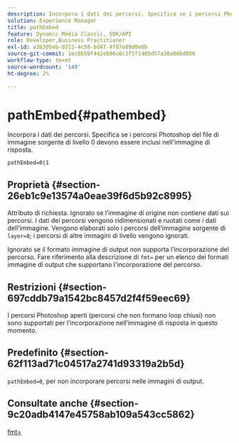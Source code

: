 ```yaml
---
description: Incorpora i dati dei percorsi. Specifica se i percorsi Photoshop del file di immagine sorgente di livello 0 devono essere inclusi nell'immagine di risposta.
solution: Experience Manager
title: pathEmbed
feature: Dynamic Media Classic, SDK/API
role: Developer,Business Practitioner
exl-id: a3b305eb-0313-4c58-bd47-4f87e09d0e0b
source-git-commit: 1ec8b59f442eb96c6c3f5f1405d57a38a86bd056
workflow-type: tm+mt
source-wordcount: '149'
ht-degree: 2%

---
```


# pathEmbed{#pathembed}

Incorpora i dati dei percorsi. Specifica se i percorsi Photoshop del file di immagine sorgente di livello 0 devono essere inclusi nell&#39;immagine di risposta.

`pathEmbed=0|1`

## Proprietà {#section-26eb1c9e13574a0eae39f6d5b92c8995}

Attributo di richiesta. Ignorato se l’immagine di origine non contiene dati sui percorsi. I dati dei percorsi vengono ridimensionati e ruotati come i dati dell’immagine. Vengono elaborati solo i percorsi dell’immagine sorgente di `layer=0`; i percorsi di altre immagini di livello vengono ignorati.

Ignorato se il formato immagine di output non supporta l’incorporazione del percorso. Fare riferimento alla descrizione di `fmt=` per un elenco dei formati immagine di output che supportano l&#39;incorporazione del percorso.

## Restrizioni {#section-697cddb79a1542bc8457d2f4f59eec69}

I percorsi Photoshop aperti (percorsi che non formano loop chiusi) non sono supportati per l’incorporazione nell’immagine di risposta in questo momento.

## Predefinito {#section-62f113ad71c04517a2741d93319a2b5d}

`pathEmbed=0`, per non incorporare percorsi nelle immagini di output.

## Consultate anche {#section-9c20adb4147e45758ab109a543cc5862}

[fmt=](../../../../../is-api/http-ref/image-serving-api-ref/c-http-protocol-reference/c-command-reference/r-is-http-fmt.md#reference-cdf10043423b45ba9fe15157fb3ae37a)
